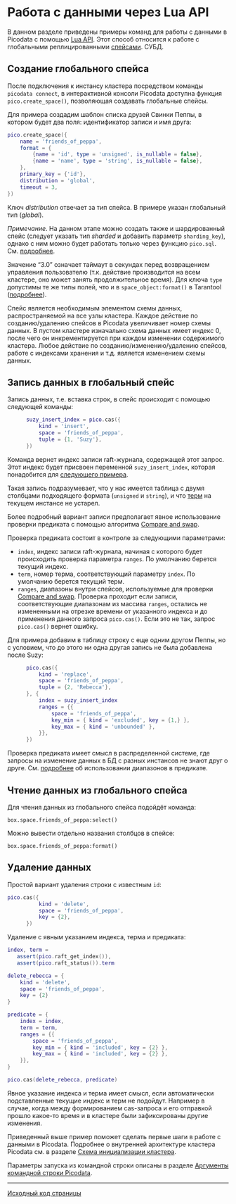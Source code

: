 # Работа с данными через Lua API
В данном разделе приведены примеры команд для работы с данными в
Picodata с помощью [Lua API](api.md). Этот способ относится к работе с
глобальными реплицированными [спейсами](glossary.md#space).
СУБД. 

## Создание глобального спейса

После подключения к инстансу кластера посредством команды `picodata
connect`, в интерактивной консоли Picodata доступна функция
`pico.create_space()`, позволяющая создавать глобальные спейсы.

Для примера создадим шаблон списка друзей Свинки Пеппы, в
котором будет два поля: идентификатор записи и имя друга:

```lua
pico.create_space({
    name = 'friends_of_peppa',
    format = {
        {name = 'id', type = 'unsigned', is_nullable = false},
        {name = 'name', type = 'string', is_nullable = false},
    },
    primary_key = {'id'},
    distribution = 'global',
    timeout = 3,
})
```

Ключ _distribution_ отвечает за тип спейса. В примере указан глобальный
тип (_global_). 

_Примечание_. На данном этапе можно создать также и шардированный
спейс (следует указать тип _sharded_ и добавить параметр
`sharding_key`), однако с ним можно будет работать только через функцию
`pico.sql`. См. [подробнее](tutorial_sql).

Значение “3.0” означает таймаут в секундах перед
возвращением управления пользователю (т.к. действие производится на всем
кластере, оно может занять продолжительное время). Для ключа `type`
допустимы те же типы полей, что и в `space_object:format()` в Tarantool
([подробнее](https://www.tarantool.io/ru/doc/latest/reference/reference_lua/box_space/format/)).  

Спейс является необходимым элементом схемы данных, распространяемой на
все узлы кластера. Каждое действие по созданию/удалению спейсов в
Picodata увеличивает номер схемы данных. В пустом кластере изначально
схема данных имеет индекс 0, после чего он инкрементируется при каждом
изменении содержимого кластера. Любое действие по
созданию/изменению/удалению спейсов, работе с индексами хранения и т.д.
является изменением схемы данных. 


## Запись данных в глобальный спейс
Запись данных, т.е. вставка строк, в спейс происходит с помощью следующей команды:
```lua
      suzy_insert_index = pico.cas({
          kind = 'insert',
          space = 'friends_of_peppa',
          tuple = {1, 'Suzy'},
      })
```

Команда вернет индекс записи raft-журнала, содержащей этот запрос. Этот
индекс будет присвоен переменной `suzy_insert_index`, которая
понадобится для [следующего примера](#insert-with-index).

Такая запись подразумевает, что у нас имеется таблица с двумя столбцами
подходящего формата (`unsigned` и `string`), и что
[терм](glossary.md#term) на текущем инстансе не устарел.

Более подробный вариант записи предполагает явное использование проверки
предиката с помощью алгоритма [Compare and swap](glossary.md#cas).

Проверка предиката состоит в контроле за следующими параметрами:

- `index`, индекс записи raft-журнала, начиная с которого будет
  происходить проверка параметра `ranges`. По умолчанию берется текущий
  индекс.
- `term`, номер терма, соответствующий параметру `index`. По умолчанию
  берется текущий терм.
- `ranges`, диапазоны внутри спейсов, используемые для проверки [Compare
  and swap](glossary.md#cas). Проверка проходит если записи,
  соответствующие диапазонам из массива `ranges`, остались не
  измененными на отрезке времени от указанного индекса и до применения
  данного запроса `pico.cas()`. Если это не так, запрос `pico.cas()`
  вернет ошибку.

Для примера добавим в таблицу строку с еще одним другом Пеппы, но с
условием, что до этого ни одна другая запись не была добавлена после
Suzy: <a name="insert-with-index"></a>

```lua
      pico.cas({
          kind = 'replace',
          space = 'friends_of_peppa',
          tuple = {2, 'Rebecca'},
      }, {
          index = suzy_insert_index
          ranges = {{
              space = 'friends_of_peppa',
              key_min = { kind = 'excluded', key = {1,} },
              key_max = { kind = 'unbounded' },
          }},
      })

```
Проверка предиката имеет смысл в распределенной системе, где запросы на
изменение данных в БД с разных инстансов не знают друг о друге. См.
[подробнее](api.md#casrange) об использовании диапазонов в предикате.


## Чтение данных из глобального спейса
Для чтения данных из глобального спейса подойдёт команда:
```
box.space.friends_of_peppa:select()
```

Можно вывести отдельно названия столбцов в спейсе:
```
box.space.friends_of_peppa:format()
```

## Удаление данных

Простой вариант удаления строки с известным `id`:

```lua
pico.cas({
          kind = 'delete',
          space = 'friends_of_peppa',
          key = {2},
      })
```

Удаление с явным указанием индекса, терма и предиката:

```lua
index, term =
   assert(pico.raft_get_index()),
   assert(pico.raft_status()).term

delete_rebecca = {
    kind = 'delete',
    space = 'friends_of_peppa',
    key = {2}
}

predicate = {
    index = index,
    term = term,
    ranges = {{
        space = 'friends_of_peppa',
        key_min = { kind = 'included', key = {2} },
        key_max = { kind = 'included', key = {2} },
    }},
}

pico.cas(delete_rebecca, predicate)
```

Явное указание индекса и терма имеет смысл, если автоматически
подставленные текущие индекс и терм не подойдут. Например в случае,
когда между формированием cas-запроса и его отправкой прошло какое-то
время и в кластере были зафиксированы другие изменения.

Приведенный выше пример поможет сделать первые шаги в работе с данными в
Picodata. Подробнее о внутренней архитектуре кластера Picodata см. в
разделе [Cхема инициализации кластера](../clustering). 

Параметры запуска из командной строки описаны в разделе [Аргументы
командной строки Picodata](../cli).

---
[Исходный код страницы](https://git.picodata.io/picodata/picodata/docs/-/blob/main/docs/tutorial_lua.md)

